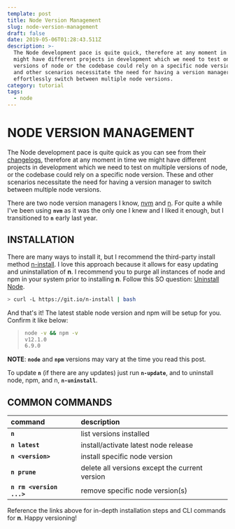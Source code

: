 ```yaml
---
template: post
title: Node Version Management
slug: node-version-management
draft: false
date: 2019-05-06T01:28:43.511Z
description: >-
  The Node development pace is quite quick, therefore at any moment in time we
  might have different projects in development which we need to test on multiple
  versions of node or the codebase could rely on a specific node version. These
  and other scenarios necessitate the need for having a version manager to
  effortlessly switch between multiple node versions.
category: tutorial
tags:
  - node
---
```

# NODE VERSION MANAGEMENT

The Node development pace is quite quick as you can see from their [changelogs](https://github.com/nodejs/node/blob/master/doc/changelogs/CHANGELOG_V12.md), therefore at any moment in time we might have different projects in development which we need to test on multiple versions of node, or the codebase could rely on a specific node version. These and other scenarios necessitate the need for having a version manager to switch between multiple node versions.

There are two node version managers I know, [nvm](https://github.com/creationix/nvm) and [n](https://github.com/tj/n). For quite a while I've been using **`nvm`** as it was the only one I knew and I liked it enough, but I transitioned to **`n`** early last year.

## INSTALLATION

There are many ways to install it, but I recommend the third-party install method [n-install](https://github.com/mklement0/n-install). I love this approach because it allows for easy updating and uninstallation of **n**. I recommend you to purge all instances of node and npm in your system prior to installing **n**. Follow this SO question: [Uninstall Node](https://stackoverflow.com/questions/11177954/how-do-i-completely-uninstall-node-js-and-reinstall-from-beginning-mac-os-x).

```bash
> curl -L https://git.io/n-install | bash
 ```

And that's it! The latest stable node version and npm will be setup for you. Confirm it like below:

> ```bash
> node -v && npm -v
> v12.1.0
> 6.9.0
> ```

**NOTE**: **`node`** and **`npm`** versions may vary at the time you read this post.

To update **`n`** (if there are any updates) just run **`n-update`**, and to uninstall node, npm, and n, **`n-uninstall`**.

## COMMON COMMANDS

| __**command**__ | __**description**__ |
|:-------------------------|:----------------------------------------------|
| **`n`**                  | list versions installed                       | 
| **`n latest`**           | install/activate latest node release          |
| **`n <version>`**        | install specific node version                 |
| **`n prune`**            | delete all versions except the current version|
| **`n rm <version ...>`** | remove specific node version(s)               |


Reference the links above for in-depth installation steps and CLI commands for **n**. Happy versioning!
